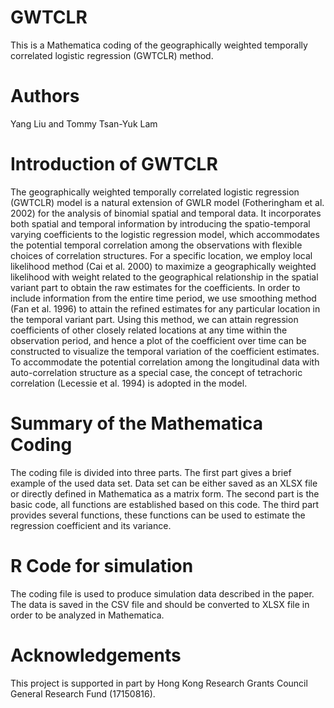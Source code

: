 # GWTCLR
This is a Mathematica coding of the geographically weighted temporally correlated logistic regression (GWTCLR) method.
# Authors
Yang Liu and Tommy Tsan-Yuk Lam
# Introduction of GWTCLR
The geographically weighted temporally correlated logistic regression (GWTCLR) model is a natural extension of GWLR model (Fotheringham et al. 2002) for the analysis of binomial spatial and temporal data. It incorporates both spatial and temporal information by introducing the spatio-temporal varying coefficients to the logistic regression model, which accommodates the potential temporal correlation among the observations with flexible choices of correlation structures. For a specific location, we employ local likelihood method (Cai et al. 2000) to maximize a geographically weighted likelihood with weight related to the geographical relationship in the spatial variant part to obtain the raw estimates for the coefficients. In order to include information from the entire time period, we use smoothing method (Fan et al. 1996) to attain the refined estimates for any particular location in the temporal variant part. Using this method, we can attain regression coefficients of other closely related locations at any time within the observation period, and hence a plot of the coefficient over time can be constructed to visualize the temporal variation of the coefficient estimates. To accommodate the potential correlation among the longitudinal data with auto-correlation structure as a special case, the concept of tetrachoric correlation (Lecessie et al. 1994) is adopted in the model.
# Summary of the Mathematica Coding
The coding file is divided into three parts. The first part gives a brief example of the used data set. Data set can be either saved as an XLSX file or directly defined in Mathematica as a matrix form. The second part is the basic code, all functions are established based on this code. The third part provides several functions, these functions can be used to estimate the regression coefficient and its variance.
# R Code for simulation
The coding file is used to produce simulation data described in the paper. The data is saved in the CSV file and should be converted to XLSX file in order to be analyzed in Mathematica.
# Acknowledgements
This project is supported in part by Hong Kong Research Grants Council General Research Fund (17150816).
